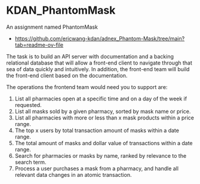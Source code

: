 # KDAN_PhantomMask
An assignment named PhantomMask
  - https://github.com/ericwang-kdan/adnex_Phantom-Mask/tree/main?tab=readme-ov-file

The task is to build an API server with documentation and a backing relational database that will allow a front-end client to navigate through that sea of data quickly and intuitively. In addition, the front-end team will build the front-end client based on the documentation.

The operations the frontend team would need you to support are:

1. List all pharmacies open at a specific time and on a day of the week if requested.
2. List all masks sold by a given pharmacy, sorted by mask name or price.
3. List all pharmacies with more or less than x mask products within a price range.
4. The top x users by total transaction amount of masks within a date range.
5. The total amount of masks and dollar value of transactions within a date range.
6. Search for pharmacies or masks by name, ranked by relevance to the search term.
7. Process a user purchases a mask from a pharmacy, and handle all relevant data changes in an atomic transaction.
